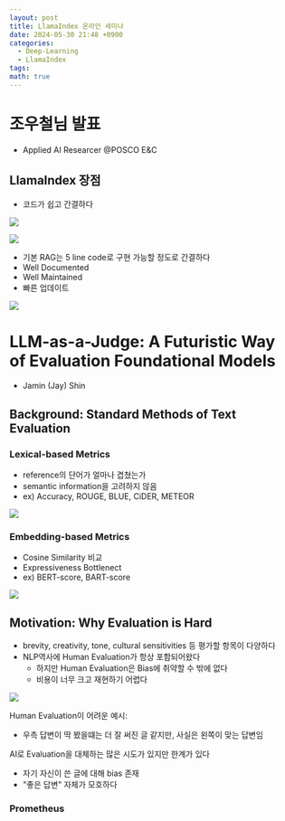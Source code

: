 ```yaml
---
layout: post
title: LlamaIndex 온라인 세미나
date: 2024-05-30 21:48 +0900
categories:
  - Deep-Learning
  - LlamaIndex
tags: 
math: true
---
```


# 조우철님 발표 

- Applied AI Researcer @POSCO E&C

## LlamaIndex 장점

- 코드가 쉽고 간결하다


![](https://i.imgur.com/AQVmP1u.png)

![](https://i.imgur.com/g6mdctg.png)

- 기본 RAG는 5 line code로 구현 가능할 정도로 간결하다
- Well Documented
- Well Maintained
- 빠른 업데이트

![](https://i.imgur.com/UZkzVgj.png)

# LLM-as-a-Judge: A Futuristic Way of Evaluation Foundational Models
- Jamin (Jay) Shin

## Background: Standard Methods of Text Evaluation

### Lexical-based Metrics
- reference의 단어가 얼마나 겹쳤는가
- semantic information을 고려하지 않음
- ex) Accuracy, ROUGE, BLUE, CiDER, METEOR

![](https://i.imgur.com/JIpK8QK.png)


### Embedding-based Metrics
- Cosine Similarity 비교
- Expressiveness Bottlenect
- ex) BERT-score, BART-score

![](https://i.imgur.com/Zd4g1Zm.png)

## Motivation: Why Evaluation is Hard
- brevity, creativity, tone, cultural sensitivities 등 평가할 항목이 다양하다
- NLP역사에 Human Evaluation가 항상 포함되어왔다
	- 하지만 Human Evaluation은 Bias에 취약할 수 밖에 없다
	- 비용이 너무 크고 재현하기 어렵다

![](https://i.imgur.com/Pf5QtEs.jpeg)

Human Evaluation이 어려운 예시:
- 우측 답변이 딱 봤을떄는 더 잘 써진 글 같지만, 사실은 왼쪽이 맞는 답변임


AI로 Evaluation을 대체하는 많은 시도가 있지만 한계가 있다
- 자기 자신이 쓴 글에 대해 bias 존재
- "좋은 답변" 자체가 모호하다


### Prometheus
